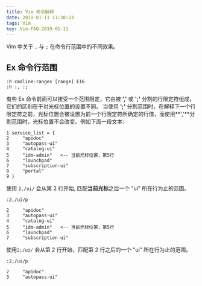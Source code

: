 ```yaml
---
title: Vim 命令解释
date: 2019-01-11 11:38:23
tags: Vim
key: Vim-FAQ-2019-01-11
---
```


Vim 中关于 `,` 与 `;` 在命令行范围中的不同效果。

<!--more-->

## Ex 命令行范围

```vim
:h cmdline-ranges [range] E16
:h :, :;
```

有些 Ex 命令前面可以接受一个范围限定，它由被 **','** 或 **';'** 分割的行限定符组成，它们的区别在于对光标位置的设置不同。
当使用 **';'** 分割范围时，在解释下一个行限定符之前，光标位置会被设置为前一个行限定符所确定的行值，而使用**','**分割范围时，光标位置不会改变。例如下面一段文本:

```text
1 service_list = {
2     "apidoc"
3     "autopass-ui"
4     "catalog-ui"
5     "idm-admin"   <-- 当前光标位置，第5行
6     "launchpad"
7     "subscription-ui"
8     "portal"
9 }
```

使用 `2,/ui/` 会从第 2 行开始, 匹配**当前光标**之后一个 "ui" 所在行为止的范围。

```vim
:2,/ui/p
```

```text
2     "apidoc"
3     "autopass-ui"
4     "catalog-ui"
5     "idm-admin"   <-- 当前光标位置，第5行
6     "launchpad"
7     "subscription-ui"
```

使用`2;/ui/` 会从第 2 行开始，匹配第 2 行之后的一个 "ui" 所在行为止的范围。

```vim
:2;/ui/p
```

```text
2     "apidoc"
3     "autopass-ui"
```